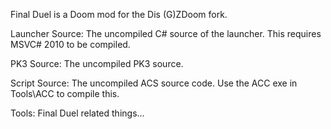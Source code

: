 Final Duel is a Doom mod for the Dis (G)ZDoom fork.

Launcher Source:
	The uncompiled C# source of the launcher. This requires MSVC# 2010 to be compiled.

PK3 Source:
	The uncompiled PK3 source.

Script Source:
	The uncompiled ACS source code. Use the ACC exe in Tools\ACC to compile this.

Tools:
	Final Duel related things...